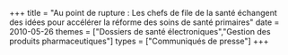 +++
title = "Au point de rupture : Les chefs de file de la santé échangent des idées pour accélérer la réforme des soins de santé primaires"
date = 2010-05-26
themes = ["Dossiers de santé électroniques","Gestion des produits pharmaceutiques"]
types = ["Communiqués de presse"]
+++
